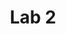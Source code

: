 ---
layout: page
title: Lab 2
parent: Labs
grand_parent: CSCE 4114 Embedded Systems
nav_exclude: true
---